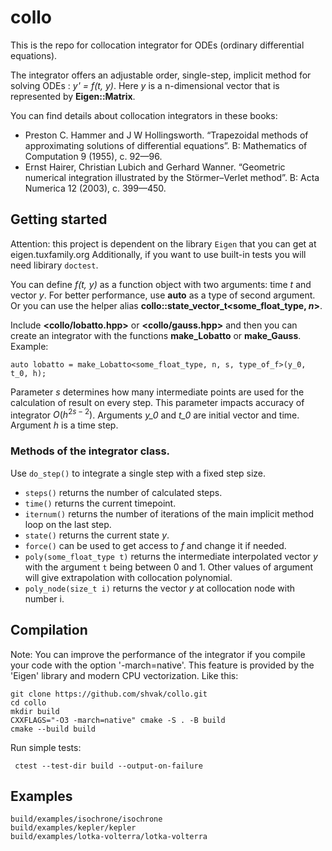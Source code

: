 # collo

This is the repo for collocation integrator for ODEs (ordinary differential equations).

The integrator offers an adjustable order, single-step, implicit method for solving ODEs : *y' = f(t, y)*.
Here *y* is a n-dimensional vector that is represented by **Eigen::Matrix**.

You can find details about collocation integrators in these books:
* Preston C. Hammer and J W Hollingsworth. “Trapezoidal methods of approximating solutions of differential equations”. B: Mathematics of Computation 9 (1955), c. 92—96.
* Ernst Hairer, Christian Lubich and Gerhard Wanner. “Geometric numerical integration illustrated by the Störmer–Verlet method”. B: Acta Numerica 12 (2003), c. 399—450.

## Getting started

Attention: this project is dependent on the library `Eigen` that you can get at eigen.tuxfamily.org
Additionally, if you want to use built-in tests you will need libirary `doctest`.

You can define *f(t, y)* as a function object with two arguments: time *t* and vector *y*.
For better performance, use **auto** as a type of second argument. Or you can use the helper alias **collo::state_vector_t<some_float_type, *n*>**.

Include **<collo/lobatto.hpp>** or **<collo/gauss.hpp>** and then you can create an integrator with the functions **make_Lobatto** or **make_Gauss**. Example:

`auto lobatto = make_Lobatto<some_float_type, n, s, type_of_f>(y_0, t_0, h);`

Parameter *s* determines how many intermediate points are used for the calculation of result on every step. This parameter impacts accuracy of integrator $O(h^{2s-2})$.
Arguments *y_0* and *t_0* are initial vector and time. Argument *h* is a time step.

### Methods of the integrator class. 
Use `do_step()` to integrate a single step with a fixed step size. <br>

* `steps()` returns the number of calculated steps.
* `time()` returns the current timepoint.
* `iternum()` returns the number of iterations of the main implicit method loop on the last step.
* `state()` returns the current state *y*.
* `force()` can be used to get access to *f* and change it if needed.
* `poly(some_float_type t)` returns the intermediate interpolated vector *y* with the argument `t` being between 0 and 1. Other values of argument will give extrapolation with collocation polynomial.
*  `poly_node(size_t i)` returns the vector *y* at collocation node with number i.




## Compilation

Note: You can improve the performance of the integrator if you compile your code with the option '-march=native'. This feature is provided by the 'Eigen' library and modern CPU vectorization. Like this:

`git clone https://github.com/shvak/collo.git`<br>
 `cd collo`<br>
 `mkdir build`<br>
 `CXXFLAGS="-O3 -march=native" cmake -S . -B build`<br>
 `cmake --build build`<br>

Run simple tests:

` ctest --test-dir build --output-on-failure`<br>

## Examples

`build/examples/isochrone/isochrone`<br>
`build/examples/kepler/kepler`<br>
`build/examples/lotka-volterra/lotka-volterra`<br>
